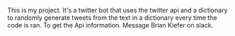 This is my project. It's a twitter bot that uses the twitter api and a dictionary to randomly generate tweets from the text in a dictionary every time the code is ran. To get the Api information. Message Brian Kiefer on slack.
